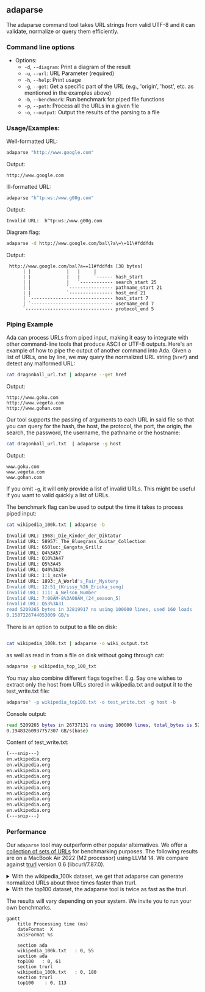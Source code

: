 ## adaparse

The adaparse command tool takes URL strings from valid UTF-8 and it can validate, normalize or query them efficiently.

### Command line options

- Options:
    - `-d`, `--diagram`: Print a diagram of the result
    - `-u`, `--url`: URL Parameter (required)
    - `-h`, `--help`: Print usage
    - `-g`, `--get`: Get a specific part of the URL (e.g., 'origin', 'host', etc. as mentioned in the examples above)
    - `-b`, `--benchmark`: Run benchmark for piped file functions
    - `-p`, `--path`: Process all the URLs in a given file
    - `-o`, `--output`: Output the results of the parsing to a file

### Usage/Examples: 

Well-formatted URL: 

```bash 
adaparse "http://www.google.com"
```
Output: 

```
http://www.google.com
```

Ill-formatted URL: 

```bash 
adaparse "h^tp:ws:/www.g00g.com"
```
Output: 

```
Invalid URL:  h^tp:ws:/www.g00g.com
```


Diagram flag:

```bash
adaparse -d http://www.google.com/bal\?a\=\=11\#fddfds
 ```

Output:

 ```
  http://www.google.com/bal?a==11#fddfds [38 bytes]
       | |             |   |     |
       | |             |   |     `------ hash_start
       | |             |   `------------ search_start 25
       | |             `---------------- pathname_start 21
       | |             `---------------- host_end 21
       | `------------------------------ host_start 7
       | `------------------------------ username_end 7
       `-------------------------------- protocol_end 5
```



### Piping Example

Ada can process URLs from piped input, making it easy to integrate with other command-line tools that produce ASCII or UTF-8 outputs. Here's an example of how to pipe the output of another command into Ada. Given a list of URLs, one by line, we may query the normalized URL string (`href`) and detect any malformed URL:

```bash
cat dragonball_url.txt | adaparse --get href
```

Output:
```
http://www.goku.com
http://www.vegeta.com
http://www.gohan.com

```

Our tool supports the passing of arguments to each URL in said file so
that you can query for the hash, the host, the protocol, the port, 
the origin, the search, the password, the username, the pathname
or the hostname:

```bash
cat dragonball_url.txt  | adaparse -g host
```

Output:
```
www.goku.com
www.vegeta.com
www.gohan.com
```

If you omit `-g`, it will only provide a list of invalid URLs. This might be
useful if you want to valid quickly a list of URLs.


The benchmark flag can be used to output the time it takes to process piped input:

```bash
cat wikipedia_100k.txt | adaparse -b
```

```bash
Invalid URL: 1968:_Die_Kinder_der_Diktatur
Invalid URL: 58957:_The_Bluegrass_Guitar_Collection
Invalid URL: 650luc:_Gangsta_Grillz
Invalid URL: Q4%3A57
Invalid URL: Q10%3A47
Invalid URL: Q5%3A45
Invalid URL: Q40%3A28
Invalid URL: 1:1_scale
Invalid URL: 1893:_A_World's_Fair_Mystery
Invalid URL: 12:51_(Krissy_%26_Ericka_song)
Invalid URL: 111:_A_Nelson_Number
Invalid URL: 7:00AM-8%3A00AM_(24_season_5)
Invalid URL: Q53%3A31
read 5209265 bytes in 32819917 ns using 100000 lines, used 160 loads
0.1587226744053009 GB/s
```

There is an option to output to a file on disk:

```bash 

cat wikipedia_100k.txt | adaparse -o wiki_output.txt
```

as well as read in from a file on disk without going through cat: 

```bash
adaparse -p wikipedia_top_100_txt
```

You may also combine different flags together. E.g. Say one wishes to extract only the host from URLs stored in wikipedia.txt and output it to the test_write.txt file:

```bash
adaparse" -p wikipedia_top100.txt -o test_write.txt -g host -b
```

Console output:
```bash
read 5209265 bytes in 26737131 ns using 100000 lines, total_bytes is 5209265 used 160 loads
0.19483260937757307 GB/s(base)
```

Content of test_write.txt:
```bash
(---snip---)
en.wikipedia.org
en.wikipedia.org
en.wikipedia.org
en.wikipedia.org
en.wikipedia.org
en.wikipedia.org
en.wikipedia.org
en.wikipedia.org
en.wikipedia.org
en.wikipedia.org
(---snip---)
```

### Performance

Our `adaparse` tool may outperform other popular alternatives. We offer a [collection of
sets of URLs](https://github.com/ada-url/url-various-datasets) for benchmarking purposes.
The following results are on a MacBook Air 2022 (M2 processor) using LLVM 14. We
compare against [trurl](https://github.com/curl/trurl) version 0.6 (libcurl/7.87.0).

<details><summary>
With the wikipedia_100k dataset, we get that adaparse can generate normalized URLs about three
times faster than trurl.</summary>
<pre>
time cat url-various-datasets/wikipedia/wikipedia_100k.txt| trurl --url-file - &> /dev/null   1
cat url-various-datasets/wikipedia/wikipedia_100k.txt  0,00s user 0,01s system 3% cpu 0,179 total
trurl --url-file - &> /dev/null  0,14s user 0,03s system 98% cpu 0,180 total


time cat url-various-datasets/wikipedia/wikipedia_100k.txt| ./build/tools/cli/adaparse -g href &> /dev/null
cat url-various-datasets/wikipedia/wikipedia_100k.txt  0,00s user 0,00s system 10% cpu 0,056 total
./build/tools/cli/adaparse -g href &> /dev/null  0,05s user 0,00s system 93% cpu 0,055 total
</pre>
</details>

<details><summary>With the top100 dataset, the adaparse tool is twice as fast as the trurl.</summary>
<pre>
time cat url-various-datasets/top100/top100.txt| trurl --url-file - &> /dev/null              1
cat url-various-datasets/top100/top100.txt  0,00s user 0,00s system 4% cpu 0,115 total
trurl --url-file - &> /dev/null  0,09s user 0,02s system 97% cpu 0,113 total

time cat url-various-datasets/top100/top100.txt| ./build/tools/cli/adaparse -g href &> /dev/null
cat url-various-datasets/top100/top100.txt  0,00s user 0,01s system 11% cpu 0,062 total
./build/tools/cli/adaparse -g href &> /dev/null  0,05s user 0,00s system 94% cpu 0,061 total
</pre>
</details>



The results will vary depending on your system. We invite you to run your own benchmarks.

```mermaid
gantt
    title Processing time (ms)
    dateFormat  X
    axisFormat %s

    section ada
    wikipedia_100k.txt   : 0, 55
    section ada
    top100   : 0, 61
    section trurl
    wikipedia_100k.txt   : 0, 180
    section trurl
    top100    : 0, 113
```

